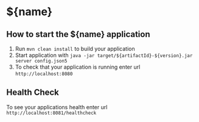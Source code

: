 # ${name}

How to start the ${name} application
---

1. Run `mvn clean install` to build your application
2. Start application with `java -jar target/${artifactId}-${version}.jar server config.json5`
3. To check that your application is running enter url `http://localhost:8080`

Health Check
------------

To see your applications health enter url `http://localhost:8081/healthcheck`

